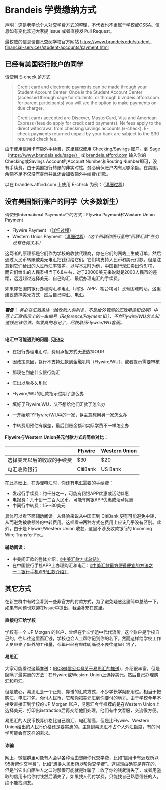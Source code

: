 # Brandeis 学费缴纳方式

声明：这是老学长个人对交学费方式的整理，不代表也不隶属于学校或CSSA。信息如有变化欢迎大家提 Issue 或者直接发 Pull Request。

最权威的信息请自己查阅学校官方网站
https://www.brandeis.edu/student-financial-services/student-accounts/payment.html

## 已经有美国银行账户的同学

请使用 E-check 的方式

> Credit card and electronic payments can be made through your Student Account Center. Once in the Student Account Center (accessed through sage for students, or through brandeis.afford.com for parent participants) you will see the option to make payments on due charges.
>
> Credit cards accepted are Discover, MasterCard, Visa and American Express (fees do apply for credit card payments).  No fees apply to the direct withdrawal from checking/savings accounts (e-check). E-check payments returned unpaid by your bank are subject to the $30 returned check fee.

由于使用信用卡有额外手续费，这里建议使用 Checking/Savings 账户。到 Sage（https://www.brandeis.edu/sage/） 或 [brandeis.afford.com](https://brandeis.afford.com) 输入你的Checking或Savings Account的Account Number和Routing Number即可，没有手续费。由于美国银行转账的非实时性，务必确保账户内有足够余额。在美国，余额不足不仅没有提示并且还会加收额外手续费/罚款。

以在 brandeis.afford.com 上使用 E-check 为例：（[详细过程](Echeck.md)）

## 没有美国银行账户的同学（大多数新生）

请使用International Payments中的方式：Flywire Payment和Western Union Payment

- Flywire Payment （[详细过程](Flywire.md)）
- Western Union Payment（[详细过程](WesternUnion.md)）*（这个西联和银行里的“西联汇款”业务没有任何关系）*

这两者的原理都是它们作为学校的收款代理商，你在它们的网站上生成订单，然后通过人民币转账或美元电汇把钱付给它们。它们均支持人民币和美元付款。但是注意到它们给出的人民币汇率较差，以写本文时为例，中国银行现汇卖出价6.70，而它们给出的人民币相当于6.8左右，对于20000美元来说就是2000人民币的差距，远远超过选择美元、自己购汇、最后办理电汇的手续费。

如果你在国内银行办理购汇和电汇（网银、APP、柜台均可）没有困难的话，这里建议选择美元方式，然后自己购汇、电汇。

---

***警告：** 务必在汇款备注（给收款人的附言，不是给外管局的汇款用途和说明）中写上汇款指示上的一串编号（Reference/Payment ID），不然Flywire/WU怎么知道钱应该给谁。如果真的忘记了，尽快联系Flywrie/WU客服。*

---

#### 电汇中可能遇到的问题: 见[FAQ](faq.md)

- 在银行办理电汇时，费用承担方式无法选择OUR

- 因政策原因，银行不支持汇款到金融机构（Flywire/WU），或者提示需要审核

- 那现在到底什么银行能汇

- 汇出以后多久到账

- Flywire/WU的汇款指示过期了怎么办

- 填好了Flywire/WU，又不想给他们汇款了怎么办

- 一开始填了Flywire/WU中的一家，换主意想用另一家怎么办

- 中转费用预估有误差，最后到账金额和实际学费不一样怎么办

#### Flywire与Western Union美元付款方式的简单对比：
|                      |Flywire |Western Union|
|----------------------|--------|-------------|
|选择美元以后的收取的手续费|$30     |$20          |
|电汇收款银行            |CitiBank|US Bank      |

在此基础上，在办理电汇时，你还有电汇需要的手续费：

- 发起行手续费：约千分之一，可能有网银APP优惠或活动优惠
- 电报费：几十到一二百人民币，可能有网银APP优惠或活动优惠
- 中间行中转费：15～30美元

具体可以看下面辅助阅读。从经验来说从中国汇到 CitiBank 更有可能避免中转，从而避免被收额外的中转费用。这样看来两种方式在费用上应该几乎没有区别。此外，由于是 Flywire/Western Union 收款，这里不涉及收款银行的 Incoming Wire Transfer Fee。

#### 辅助阅读：
- 中美间汇款的整体介绍：[《中美汇款方式总结》](https://www.uscreditcardguide.com/transfer-money-from-china-to-america-comparison-and-summary/)
- 在中国银行手机APP上办理购汇和电汇：[《中美汇款最方便最便宜的方法之一：银行手机APP汇款介绍》](https://www.uscreditcardguide.com/zhongmeihuikuanzuifangbiandefangfazhiyishoujiapphuikuanjieshao/)

## 其它方式

在新生群中有时会看到一些非官方的付款方式，为了避免疑惑这里简单总结一下。如果有问题也欢迎在Issue中提出，我会补充在这里。

#### 直接电汇给学校

学校有一个 JP Morgan 的账户，曾经在学长学姐中代代流传。这个账户是学校自己的，往年往这里面汇钱，学校也会人工帮你记到你的名下。然而这样给学校工作人员带来了额外的工作量，今年已经有邮件明确说不要往这里汇钱了。

#### 易思汇

大家可能看过这篇推送：([BC3微信公众号关于易思汇的推送](https://mp.weixin.qq.com/s/0VT4LxGFsvEDKfU4bP4UmQ))，介绍很丰富，但是隐瞒了最实惠的方法：在Flywire或Western Union上选择美元，然后自己办理购汇和电汇。

但是放心，易思汇是一个正规、靠谱的汇款方式，不少学长学姐都用过。相当于把购汇、电汇打包，你付人民币，它帮你把美元汇到你要付的地方。由于学校今年不接受直接汇到学校的 JP Morgan 账户，易思汇今年推荐的是在Western Union上选择美元、打印出instraction后再交给他们处理。他们有中文客服，交流很方便。

易思汇的人民币换算价格比自己购汇、电汇稍高，但是比Flywire、Western Union给出的人民币价格还是要实惠的。注意到易思汇不占个人外汇额度，有的同学可能会有这样的需求。

#### 诈骗

网上、微信群里可能有人会以各种理由想帮你代交学费，比如“信用卡有返现所以95折帮你交学费”，比如“想换人民币所以帮你交学费”。这些理由确实是存在的，但是当它出自陌生人之口时那很可能就是诈骗了：收了你的钱就消失了，或者用盗取的信用卡给你付钱然后消失了。如果找人代付学费，只能找自己熟悉信任的人，绝不能找网友。